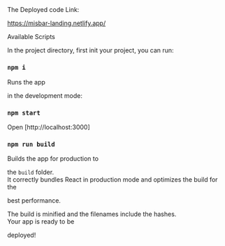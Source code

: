 
## 

The Deployed code Link:

https://misbar-landing.netlify.app/


Available Scripts

In the project directory, first init your project, you can run:

### `npm i`

Runs the app 

in the development mode:<br>
### `npm start`
Open [http://localhost:3000]

### `npm run build`

Builds the app for production to 

the `build` folder.<br>
It correctly bundles React in production mode and optimizes the build for the 

best performance.

The build is minified and the filenames include the hashes.<br>
Your app is ready to be 

deployed!
